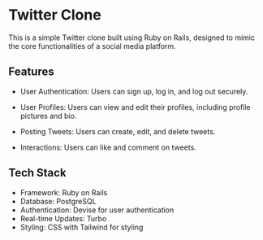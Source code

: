 # Twitter Clone

This is a simple Twitter clone built using Ruby on Rails, designed to mimic the core functionalities of a social media platform.

## Features

- User Authentication: Users can sign up, log in, and log out securely.

- User Profiles: Users can view and edit their profiles, including profile pictures and bio.

- Posting Tweets: Users can create, edit, and delete tweets.

- Interactions: Users can like and comment on tweets.

## Tech Stack

- Framework: Ruby on Rails
- Database: PostgreSQL
- Authentication: Devise for user authentication
- Real-time Updates: Turbo
- Styling: CSS with Tailwind for styling
